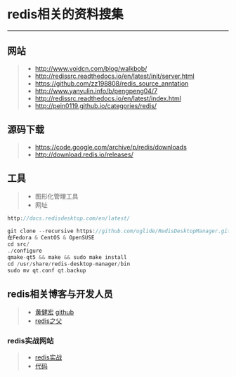 # redis相关的资料搜集
------
## 网站
> * http://www.voidcn.com/blog/walkbob/
> * http://redissrc.readthedocs.io/en/latest/init/server.html
> * https://github.com/zz198808/redis_source_anntation
> * http://www.yanyulin.info/b/pengpeng04/7
> * http://redissrc.readthedocs.io/en/latest/index.html 
> * http://pein0119.github.io/categories/redis/

## 源码下载
> * https://code.google.com/archive/p/redis/downloads
> * http://download.redis.io/releases/
## 工具
> - 图形化管理工具 
> - 网址
```c
http://docs.redisdesktop.com/en/latest/
```
```c
git clone --recursive https://github.com/uglide/RedisDesktopManager.git -b 0.8.0 rdm && cd ./rdm
在Fedora & CentOS & OpenSUSE
cd src/
./configure
qmake-qt5 && make && sudo make install
cd /usr/share/redis-desktop-manager/bin
sudo mv qt.conf qt.backup
```

## redis相关博客与开发人员
> * [黄健宏](http://huangz.me) [github](https://github.com/huangz1990)
> * [redis之父](http://invece.org/)

### redis实战网站
> * [redis实战](http://redisinaction.com/)
> * [代码](https://github.com/josiahcarlson/redis-in-action)
